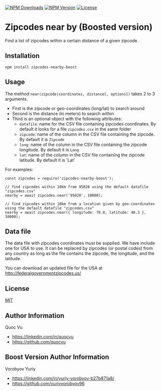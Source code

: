 [![NPM Downloads](https://img.shields.io/npm/dt/zipcodes-nearby-boost.svg?style=for-the-badge)](https://www.npmjs.com/package/zipcodes-nearby-boost)
[![NPM Version](https://img.shields.io/npm/v/zipcodes-nearby-boost.svg?style=for-the-badge)](https://www.npmjs.com/package/zipcodes-nearby-boost)
[![License](https://img.shields.io/github/license/YuriyVorobyov96/zipcodes-nearby-boost-version.svg?style=for-the-badge)](https://github.com/YuriyVorobyov96/zipcodes-nearby-boost-version/blob/master/LICENSE)

# Zipcodes near by (Boosted version)

Find a list of zipcodes within a certain distance of a given zipcode.

## Installation

    npm install zipcodes-nearby-boost

## Usage

The method `near(zipcode|coordinates, distance[, options])` takes 2 to 3 arguments.

* First is the zipcode or geo-coordinates (long/lat) to search around
* Second is the distance (in meters) to search within
* Third is an optional object with the following attributes:
  * `datafile`: name for the CSV file containing zipcodes coordinates. By default it looks for a file `zipcodes.csv` in the same folder
  * `zipcode`: name of the column in the CSV file containing the zipcode. By default it is `Zipcode`
  * `long`: name of the column in the CSV file containing the zipcode longitude. By default it is `Long`
  * `lat`: name of the column in the CSV file containing the zipcode latitude. By default it is 'Lat'

For examples:

```
const zipcodes = require('zipcodes-nearby-boost');

// find zipcodes within 10km from 95020 using the default datafile "zipcodes.csv"
nearby = await zipcodes.near('95020', 10000);

// find zipcodes within 10km from a location given by geo-coordinates using the default datafile "zipcodes.csv"
nearby = await zipcodes.near({ longitude: 78.8, latitude: 48.3 }, 10000);

```

## Data file

The data file with zipcodes coordinates must be supplied.  We have include one
for USA to use.  It can be replaced by zipcodes (or postal codes) from any country
as long as the file contains the zipcode, the longitude, and the latitude.

You can download an updated file for the USA at <http://federalgovernmentzipcodes.us/>


## License

[MIT](https://github.com/YuriyVorobyov96/zipcodes-nearby-boost-version/blob/master/LICENSE)


## Author Information

Quoc Vu  

* https://linkedin.com/in/quocvu  
* https://github.com/quocvu

## Boost Version Author Information

Vorobyov Yuriy  

* https://linkedin.com/in/yuriy-vorobyov-b27b871a8/
* https://github.com/yuriyvorobyov96
